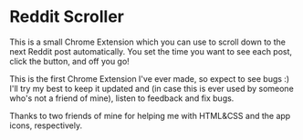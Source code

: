 # Reddit Scroller
This is a small Chrome Extension which you can use to scroll down to the next Reddit post automatically. You set the time you want to see each post, click the button, and off you go!

This is the first Chrome Extension I've ever made, so expect to see bugs :)
I'll try my best to keep it updated and (in case this is ever used by someone who's not a friend of mine), listen to feedback and fix bugs.

Thanks to two friends of mine for helping me with HTML&CSS and the app icons, respectively.